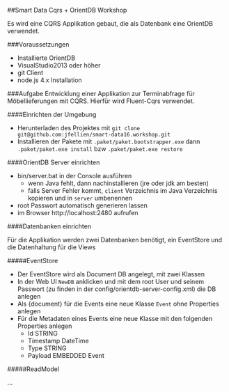 ##Smart Data Cqrs + OrientDB Workshop

Es wird eine CQRS Applikation gebaut, die als Datenbank eine OrientDB verwendet.

###Voraussetzungen
 
 * Installierte OrientDB
 * VisualStudio2013 oder höher
 * git Client
 * node.js 4.x Installation
 
###Aufgabe
Entwicklung einer Applikation zur Terminabfrage für Möbellieferungen mit CQRS. Hierfür wird Fluent-Cqrs verwendet.

####Einrichten der Umgebung
 
 * Herunterladen des Projektes mit `git clone git@github.com:jfellien/smart-data16.workshop.git`
 * Installieren der Pakete mit `.paket/paket.bootstrapper.exe` dann `.paket/paket.exe install` bzw `.paket/paket.exe restore`


####OrientDB Server einrichten

 * bin/server.bat in der Console ausführen
    * wenn Java fehlt, dann nachinstallieren (jre oder jdk am besten)
    * falls Server Fehler kommt, `client` Verzeichnis im Java Verzeichnis kopieren und in `server` umbenennen
 * root Passwort automatisch generieren lassen
 * im Browser http://localhost:2480 aufrufen

####Datenbanken einrichten

Für die Applikation werden zwei Datenbanken benötigt, ein EventStore und die Datenhaltung für die Views

#####EventStore

 * Der EventStore wird als Document DB angelegt, mit zwei Klassen
 * In der Web UI `NewDB` anklicken und mit dem root User und seinem Passwort (zu finden in der config/orientdb-server-config.xml) die DB anlegen
 * Als {document} für die Events eine neue Klasse `Event` ohne Properties anlegen
 * Für die Metadaten eines Events eine neue Klasse mit den folgenden Properties anlegen
    * Id STRING
    * Timestamp DateTime
    * Type STRING
    * Payload EMBEDDED Event

#####ReadModel

...


